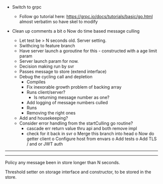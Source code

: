 *  Switch to grpc
    *  Follow go tutorial here: https://grpc.io/docs/tutorials/basic/go.html
        almost verbatim so have skel to modify

*  Clean up comments a bit
o  Now do time based message culling
    *  Let test be > N seconds old. Server setting. 
    *  Swithcing to feature branch
    *  Have server launch a goroutine for this - constructed with a age 
       limit param
    *  Server launch param for now.
    *  Decision making run by svr
    *  Passes message to store (extend interface)
    *  Debug the cycling call and depletion
        *  Compiles
        *  Fix inexorable growth problem of backing array
        *  Runs client/server?
            *  Is returning message number as one?
        *  Add logging of message numbers culled
        *  Runs
        *  Removing the right ones
    *  Add and housekeeping?
    *  Consider error handling from the startCulling go routine?
        *  cascade err return value thru api and both remove impl
        *  check for it back in svr
    o  Merge this branch into head
o  Now do getter client
o  Configure host from envars
o  Add tests
o  Add TLS / and or JWT auth

----------------------------------------------------------------
----------------------------------------------------------------
Policy any message been in store longer than N seconds.

Threshold setter on storage interface and constructor, to be stored in the 
store.

